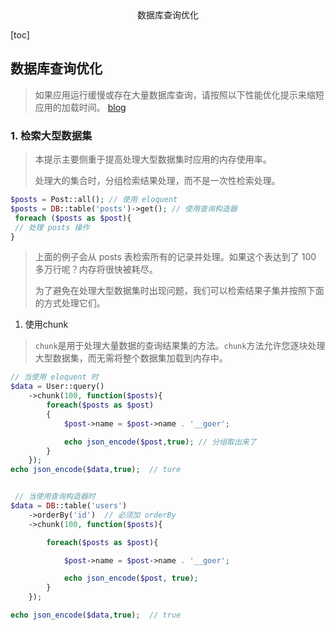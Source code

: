 <center> 数据库查询优化 </center>





[toc]







## 数据库查询优化

> 如果应用运行缓慢或存在大量数据库查询，请按照以下性能优化提示来缩短应用的加载时间。 [blog](https://learnku.com/laravel/t/61384)







### 1. 检索大型数据集

> 本提示主要侧重于提高处理大型数据集时应用的内存使用率。
>
> 处理大的集合时，分组检索结果处理，而不是一次性检索处理。

```php
$posts = Post::all(); // 使用 eloquent
$posts = DB::table('posts')->get(); // 使用查询构造器
 foreach ($posts as $post){
 // 处理 posts 操作
}
```

> 上面的例子会从 posts 表检索所有的记录并处理。如果这个表达到了 100 多万行呢？内存将很快被耗尽。
>
> 为了避免在处理大型数据集时出现问题，我们可以检索结果子集并按照下面的方式处理它们。



1. 使用chunk 

> `chunk`是用于处理大量数据的查询结果集的方法。`chunk`方法允许您逐块处理大型数据集，而无需将整个数据集加载到内存中。

```php
// 当使用 eloquent 时
$data = User::query()
    ->chunk(100, function($posts){
        foreach($posts as $post)
        {
            $post->name = $post->name . '__goer';

            echo json_encode($post,true); // 分组取出来了
        }
    });
echo json_encode($data,true);  // ture


 // 当使用查询构造器时
$data = DB::table('users')
    ->orderBy('id')  // 必须加 orderBy
    ->chunk(100, function($posts){

        foreach($posts as $post){

            $post->name = $post->name . '__goer';

            echo json_encode($post, true);
        }
    });

echo json_encode($data,true);  // true
```






























